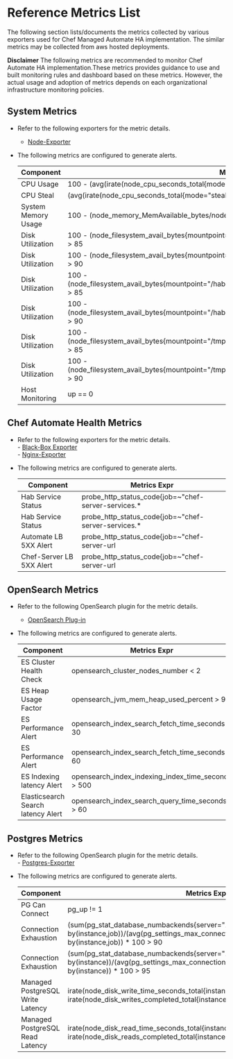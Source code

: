 # Reference Metrics List

The following section lists/documents the metrics collected by various exporters used for Chef Managed Automate HA implementation. The similar metrics may be collected from aws hosted deployments.

**Disclaimer**
The following metrics are recommended to monitor Chef Automate HA implementation.These metrics provides guidance to use and built monitoring rules and dashboard based on these metrics. However, the actual usage and adoption of metrics depends on each organizational infrastructure monitoring policies.

## System Metrics
* Refer to the following exporters for the metric details.
    - [Node-Exporter](https://github.com/prometheus/node_exporter)
   
 
* The following metrics are configured to generate alerts.  

    | **Component**           | **Metrics Expr**                                    |  
    |-------------------------|------------------------------------------------|  
    |   CPU Usage             | 100 - (avg(irate(node_cpu_seconds_total{mode="idle"}[5m])) by(instance,job) * 100) > 95 |  
    |   CPU Steal | (avg(irate(node_cpu_seconds_total{mode="steal"}[5m]) * 100) by(instance,job))> 20 |
    |   System Memory Usage | 100 - (node_memory_MemAvailable_bytes/node_memory_MemTotal_bytes*100) > 95 |
    |   Disk Utilization | 100 - (node_filesystem_avail_bytes{mountpoint="/"}/node_filesystem_size_bytes{mountpoint="/"}*100) > 85 |
    |   Disk Utilization | 100 - (node_filesystem_avail_bytes{mountpoint="/"}/node_filesystem_size_bytes{mountpoint="/"}*100) > 90 |
    |   Disk Utilization | 100 - (node_filesystem_avail_bytes{mountpoint="/hab"}/node_filesystem_size_bytes{mountpoint="/hab"}*100) > 85 |
    |   Disk Utilization | 100 - (node_filesystem_avail_bytes{mountpoint="/hab"}/node_filesystem_size_bytes{mountpoint="/hab"}*100) > 90 |
    |   Disk Utilization | 100 - (node_filesystem_avail_bytes{mountpoint="/tmp"}/node_filesystem_size_bytes{mountpoint="/tmp"}*100) > 85 |
    |   Disk Utilization | 100 - (node_filesystem_avail_bytes{mountpoint="/tmp"}/node_filesystem_size_bytes{mountpoint="/tmp"}*100) > 90 |
    |  Host Monitoring | up == 0 |


## Chef Automate Health Metrics
* Refer to the following exporters for the metric details.  
        - [Black-Box Exporter](https://github.com/prometheus/blackbox_exporter)  
        - [Nginx-Exporter](https://github.com/nginxinc/nginx-prometheus-exporter)

* The following metrics are configured to generate alerts.


    | **Component**           | **Metrics Expr**                               |
    |-------------------------|------------------------------------------------|
    | Hab Service Status    | probe_http_status_code{job=~"chef-server-services.*|automate-services.*"} != 200 |
    | Hab Service Status | probe_http_status_code{job=~"chef-server-services.*|automate-services.*"} != 200 |
    | Automate LB 5XX Alert | probe_http_status_code{job=~"chef-server-url|chef-automate-url"} >= 500 |
    | Chef-Server LB 5XX Alert | probe_http_status_code{job=~"chef-server-url|chef-automate-url"} >= 500 |

## OpenSearch Metrics
* Refer to the following OpenSearch plugin for the metric details.  
    - [OpenSearch Plug-in](https://github.com/aiven/prometheus-exporter-plugin-for-opensearch)

* The following metrics are configured to generate alerts.


    | **Component**           | **Metrics Expr**                               |
    |-------------------------|------------------------------------------------|
    | ES Cluster Health Check | opensearch_cluster_nodes_number < 2 |
    | ES Heap Usage Factor | opensearch_jvm_mem_heap_used_percent > 95 |
    | ES Performance Alert | opensearch_index_search_fetch_time_seconds > 30 | 
    | ES Performance Alert | opensearch_index_search_fetch_time_seconds > 60 |
    | ES Indexing latency Alert | opensearch_index_indexing_index_time_seconds > 500 |
    | Elasticsearch Search latency Alert | opensearch_index_search_query_time_seconds > 60 |


## Postgres Metrics
*  Refer to the following OpenSearch plugin for the metric details.  
        - [Postgres-Exporter](https://github.com/prometheus-community/postgres_exporter)

* The following metrics are configured to generate alerts.

    | **Component**           | **Metrics Expr**                               |
    |-------------------------|------------------------------------------------|
    | PG Can Connect | pg_up != 1 |
    | Connection Exhaustion | (sum(pg_stat_database_numbackends{server="10.100.12.36:5432"}) by(instance,job))/(avg(pg_settings_max_connections{server="10.100.12.36:5432"}) by(instance,job)) * 100 > 90 |
    | Connection Exhaustion | (sum(pg_stat_database_numbackends{server="10.100.12.36:5432"}) by(instance))/(avg(pg_settings_max_connections{server="10.100.12.36:5432"}) by(instance)) * 100 > 95 |
    | Managed PostgreSQL Write Latency | irate(node_disk_write_time_seconds_total{instance=\~".\*pg.\*"}[5m]) / irate(node_disk_writes_completed_total{instance=\~".\*pg.\*"}[5m]) > 300 |
    | Managed PostgreSQL Read Latency | irate(node_disk_read_time_seconds_total{instance=\~".\*pg.\*"}[5m]) / irate(node_disk_reads_completed_total{instance=\~".\*pg.\*"}[5m]) > 300 |


